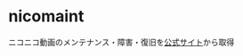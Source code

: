 # nicomaint
ニコニコ動画のメンテナンス・障害・復旧を[公式サイト](https://blog.nicovideo.jp/niconews/category/ge_maintenance/)から取得
